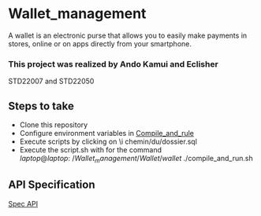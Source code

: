 # Wallet_management
 A wallet is an electronic purse that allows you to easily make payments in stores, online or on apps directly from your smartphone.

### This project was realized by Ando Kamui and Eclisher 
STD22007 and STD22050
 ## Steps to take
 - Clone this repository
 - Configure environment variables in [Compile_and_rule](https://github.com/Eclisher/Wallet_management/blob/main/Wallet/wallet/compile_and_run.sh)
 - Execute scripts by clicking on
\i chemin/du/dossier.sql
 - Execute the script.sh with for the command
$laptop@laptop:~/Wallet_management/Wallet/wallet$ ./compile_and_run.sh   

## API Specification
[Spec API](https://github.com/Eclisher/Wallet_management/blob/main/Wallet/wallet/Wallet.yaml)


